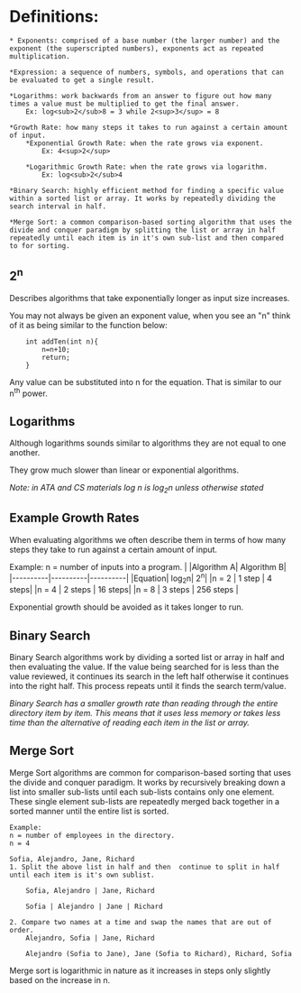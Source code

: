 # Definitions:
    * Exponents: comprised of a base number (the larger number) and the exponent (the superscripted numbers), exponents act as repeated multiplication.

    *Expression: a sequence of numbers, symbols, and operations that can be evaluated to get a single result. 

    *Logarithms: work backwards from an answer to figure out how many times a value must be multiplied to get the final answer.  
        Ex: log<sub>2</sub>8 = 3 while 2<sup>3</sup> = 8
    
    *Growth Rate: how many steps it takes to run against a certain amount of input.
        *Exponential Growth Rate: when the rate grows via exponent.
            Ex: 4<sup>2</sup>
        
        *Logarithmic Growth Rate: when the rate grows via logarithm.
            Ex: log<sub>2</sub>4
    
    *Binary Search: highly efficient method for finding a specific value within a sorted list or array. It works by repeatedly dividing the search interval in half.

    *Merge Sort: a common comparison-based sorting algorithm that uses the divide and conquer paradigm by splitting the list or array in half repeatedly until each item is in it's own sub-list and then compared to for sorting. 

## 2<sup>n</sup>
Describes algorithms that take exponentially longer as input size increases.

You may not always be given an exponent value, when you see an "n" think of it as being similar to the function below:

```
    int addTen(int n){
        n=n+10;
        return;
    }
```
Any value can be substituted into n for the equation. That is similar to our n<sup>th</sup> power. 

## Logarithms
Although logarithms sounds similar to algorithms they are not equal to one another.

They grow much slower than linear or exponential algorithms. 

*Note: in ATA and CS materials log n is log<sub>2</sub>n unless otherwise stated*


## Example Growth Rates
When evaluating algorithms we often describe them in terms of how many steps they take to run against a certain amount of input.

Example: n = number of inputs into a program.
| |Algorithm A| Algorithm B|
|----------|----------|----------|
|Equation| log<sub>2</sub>n| 2<sup>n</sup>|
|n = 2 | 1 step | 4 steps|
|n = 4 | 2 steps | 16 steps|
|n = 8 | 3 steps | 256 steps |

Exponential growth should be avoided as it takes longer to run. 

## Binary Search
Binary Search algorithms work by dividing a sorted list or array in half and then evaluating the value. If the value being searched for is less than the value reviewed, it continues its search in the left half otherwise it continues into the right half. This process repeats until it finds the search term/value. 

*Binary Search has a smaller growth rate than reading through the entire directory item by item. This means that it uses less memory or takes less time than the alternative of reading each item in the list or array.*

## Merge Sort
Merge Sort algorithms are common for comparison-based sorting that uses the divide and conquer paradigm. It works by recursively breaking down a list into smaller sub-lists until each sub-lists contains only one element. These single element sub-lists are repeatedly merged back together in a sorted manner until the entire list is sorted. 

    Example: 
    n = number of employees in the directory. 
    n = 4

    Sofia, Alejandro, Jane, Richard
    1. Split the above list in half and then  continue to split in half until each item is it's own sublist.

        Sofia, Alejandro | Jane, Richard
        
        Sofia | Alejandro | Jane | Richard
    
    2. Compare two names at a time and swap the names that are out of order.
        Alejandro, Sofia | Jane, Richard

        Alejandro (Sofia to Jane), Jane (Sofia to Richard), Richard, Sofia
    
Merge sort is logarithmic in nature as it increases in steps only slightly based on the increase in n. 

    